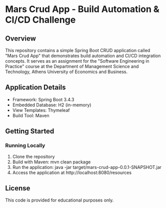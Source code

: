 # Mars Crud App - Build Automation & CI/CD Challenge

## Overview
This repository contains a simple Spring Boot CRUD application called "Mars Crud App" that demonstrates build automation and CI/CD integration concepts. It serves as an assignment for the "Software Engineering in Practice" course at the Department of Management Science and Technology, Athens University of Economics and Business.

## Application Details
* Framework: Spring Boot 3.4.3
* Embedded Database: H2 (in-memory)
* View Templates: Thymeleaf
* Build Tool: Maven

## Getting Started

### Running Locally

1. Clone the repository
2. Build with Maven: mvn clean package
3. Run the application: java -jar target/mars-crud-app-0.0.1-SNAPSHOT.jar
4. Access the application at http://localhost:8080/resources

## License
This code is provided for educational purposes only.
